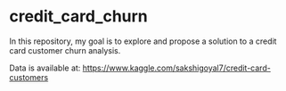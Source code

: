 # credit_card_churn
In this repository, my goal is to explore and propose a solution to a credit card customer churn analysis.

Data is available at: https://www.kaggle.com/sakshigoyal7/credit-card-customers
